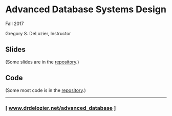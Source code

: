 Advanced Database Systems Design
================================

Fall 2017

Gregory S. DeLozier, Instructor


Slides
------

(Some slides are in the [repository]().)






Code
----

(Some most code is in the [repository]().)




---
### [ www.drdelozier.net/advanced_database ]

